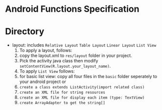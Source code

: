 Android Functions Specification
=
Directory
=
* layout: 
  includes
  `Relative Layout` `Table Layout` `Linear Layout` `List View`
  1. To apply a layout, follows:
    1. copy the layout.xml to `res/layout` folder in your project.
    2. Pick the activity java class then modify `setContentView(R.layout.your_layout_name)`.
  2. To apply `List View` follows:
    1.  for basic list view:
    copy all four files in the `basic` folder seperately to your android project or
    2. `create a class extends ListActivity(import related class)`
    3. `create an XML file for string resources`
    4. `create an XML file for display each item (type: TextView)`
    5. `create ArrayAdapter to get the string[]`


